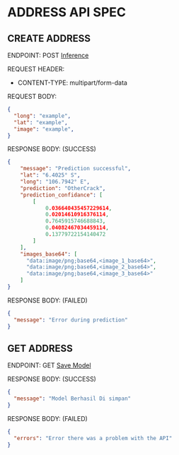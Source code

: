 # ADDRESS API SPEC

## CREATE ADDRESS

ENDPOINT: POST [Inference](http://127.0.0.1:5000/stream)

REQUEST HEADER:

- CONTENT-TYPE: multipart/form-data

REQUEST BODY:

```json
{
  "long": "example",
  "lat": "example",
  "image": "example",
}
```

RESPONSE BODY: (SUCCESS)

```json
{
    "message": "Prediction successful",
    "lat": "6.4025° S",
    "long": "106.7942° E",
    "prediction": "OtherCrack",
    "prediction_confidance": [
        [
            0.036640435457229614,
            0.02014610916376114,
            0.7645915746688843,
            0.04082467034459114,
            0.13779722154140472
        ]
    ],
    "images_base64": [
      "data:image/png;base64,<image_1_base64>",
      "data:image/png;base64,<image_2_base64>",
      "data:image/png;base64,<image_3_base64>"
    ]
}
```

RESPONSE BODY: (FAILED)

```json
{
  "message": "Error during prediction"
}
```

## GET ADDRESS

ENDPOINT: GET [Save Model](http://127.0.0.1:5000/save_model)

RESPONSE BODY: (SUCCESS)

```json
{
  "message": "Model Berhasil Di simpan"
}
```

RESPONSE BODY: (FAILED)

```json
{
  "errors": "Error there was a problem with the API"
}
```